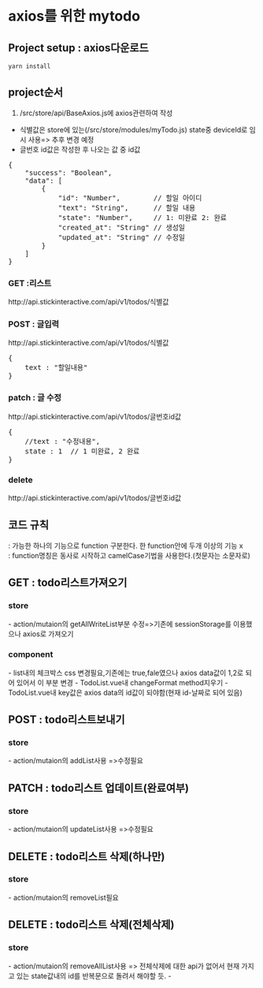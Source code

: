 # axios를 위한 mytodo

## Project setup : axios다운로드
```
yarn install
```

## project순서

1. /src/store/api/BaseAxios.js에 axios관련하여 작성
- 식별값은 store에 있는(/src/store/modules/myTodo.js) state중 deviceId로 임시 사용=> 추후 변경 예정
- 글번호 id값은 작성한 후 나오는 값 중 id값
<pre>
{
	"success": "Boolean",
	"data": [
		{
			"id": "Number",        // 할일 아이디
			"text": "String",      // 할일 내용
			"state": "Number",     // 1: 미완료 2: 완료
			"created_at": "String" // 생성일
			"updated_at": "String" // 수정일
		}
	]
}
</pre>

<h3>GET :리스트</h3>
http://api.stickinteractive.com/api/v1/todos/식별값

<h3>POST : 글입력</h3>
http://api.stickinteractive.com/api/v1/todos/식별값
<pre>
{
	text : "할일내용"
}
</pre>

<h3>patch : 글 수정</h3>
http://api.stickinteractive.com/api/v1/todos/글번호id값
<pre>
{
	//text : "수정내용",
	state : 1  // 1 미완료, 2 완료
}
</pre>

<h3>delete</h3>
http://api.stickinteractive.com/api/v1/todos/글번호id값

## 코드 규칙
: 가능한 하나의 기능으로 function 구분한다. 한 function안에 두개 이상의 기능 x<br>
: function명칭은 동사로 시작하고 camelCase기법을 사용한다.(첫문자는 소문자로)<br>

## GET : todo리스트가져오기
<h3>store</h3>
- action/mutaion의 getAllWriteList부분 수정=>기존에 sessionStorage를 이용했으나 axios로 가져오기<br>
<h3>component</h3>
- list내의 체크박스 css 변경필요,기존에는 true,fale였으나 axios data값이 1,2로 되어 있어서 이 부분 변경
- TodoList.vue내 changeFormat method지우기
- TodoList.vue내 key값은 axios data의 id값이 되야함(현재 id-날짜로 되어 있음)

## POST : todo리스트보내기
<h3>store</h3>
- action/mutaion의 addList사용 =>수정필요

## PATCH : todo리스트 업데이트(완료여부)
<h3>store</h3>
- action/mutaion의 updateList사용 =>수정필요

## DELETE : todo리스트 삭제(하나만)
<h3>store</h3>
- action/mutaion의 removeList필요

## DELETE : todo리스트 삭제(전체삭제)
<h3>store</h3>
- action/mutaion의 removeAllList사용 => 전체삭제에 대한 api가 없어서 현재 가지고 있는 state값내의 id를 반복문으로 돌려서 해야할 듯.
- 


